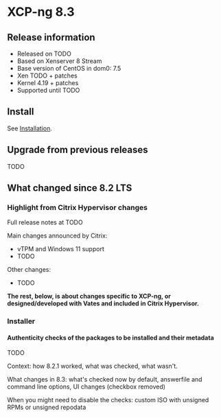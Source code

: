 # XCP-ng 8.3



## Release information

* Released on TODO
* Based on Xenserver 8 Stream
* Base version of CentOS in dom0: 7.5
* Xen TODO + patches
* Kernel 4.19 + patches
* Supported until TODO

## Install

See [Installation](install.md).

## Upgrade from previous releases

TODO 

## What changed since 8.2 LTS

### Highlight from Citrix Hypervisor changes
Full release notes at TODO

Main changes announced by Citrix:
* vTPM and Windows 11 support
* TODO

Other changes:
* TODO

**The rest, below, is about changes specific to XCP-ng, or designed/developed with Vates and included in Citrix Hypervisor.**

### Installer

#### Authenticity checks of the packages to be installed and their metadata

TODO

Context: how 8.2.1 worked, what was checked, what wasn't.

What changes in 8.3: what's checked now by default, answerfile and command line options, UI changes (checkbox removed)

When you might need to disable the checks: custom ISO with unsigned RPMs or unsigned repodata
